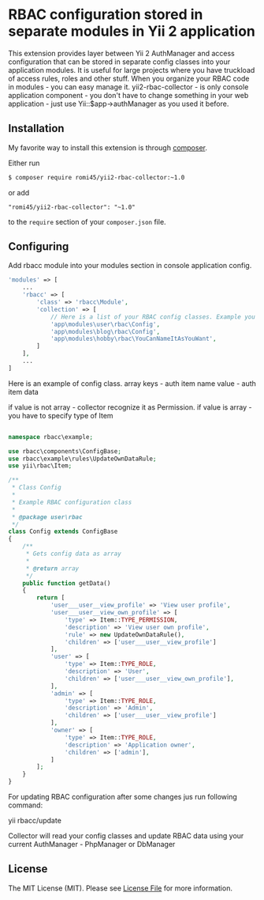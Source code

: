 # RBAC configuration stored in separate modules in Yii 2 application

This extension provides layer between Yii 2 AuthManager and access configuration that can be stored in separate config classes into your application modules.
It is useful for large projects where you have truckload of access rules, roles and other stuff.
When you organize your RBAC code in modules - you can easy manage it.
yii2-rbac-collector - is only console application component - you don't have to change something in your web application - just use Yii::$app->authManager as you used it before.


## Installation

My favorite way to install this extension is through [composer](http://getcomposer.org/download/).

Either run

```bash
$ composer require romi45/yii2-rbac-collector:~1.0
```

or add

```
"romi45/yii2-rbac-collector": "~1.0"
```
to the `require` section of your `composer.json` file.


## Configuring

Add rbacc module into your modules section in console application config.

```php
'modules' => [
    ...
    'rbacc' => [
        'class' => 'rbacc\Module',
        'collection' => [
            // Here is a list of your RBAC config classes. Example you can get in /example directory
            'app\modules\user\rbac\Config',
            'app\modules\blog\rbac\Config',
            'app\modules\hobby\rbac\YouCanNameItAsYouWant',
        ]
    ],
    ...
]

```

Here is an example of config class.
array keys - auth item name
value - auth item data

if value is not array - collector recognize it as Permission.
if value is array - you have to specify type of Item

```php

namespace rbacc\example;

use rbacc\components\ConfigBase;
use rbacc\example\rules\UpdateOwnDataRule;
use yii\rbac\Item;

/**
 * Class Config
 *
 * Example RBAC configuration class
 *
 * @package user\rbac
 */
class Config extends ConfigBase
{
    /**
     * Gets config data as array
     *
     * @return array
     */
    public function getData()
    {
        return [
            'user___user__view_profile' => 'View user profile',
            'user___user__view_own_profile' => [
                'type' => Item::TYPE_PERMISSION,
                'description' => 'View user own profile',
                'rule' => new UpdateOwnDataRule(),
                'children' => ['user___user__view_profile']
            ],
            'user' => [
                'type' => Item::TYPE_ROLE,
                'description' => 'User',
                'children' => ['user___user__view_own_profile'],
            ],
            'admin' => [
                'type' => Item::TYPE_ROLE,
                'description' => 'Admin',
                'children' => ['user___user__view_profile']
            ],
            'owner' => [
                'type' => Item::TYPE_ROLE,
                'description' => 'Application owner',
                'children' => ['admin'],
            ]
        ];
    }
}
```

For updating RBAC configuration after some changes jus run following command:

yii rbacc/update

Collector will read your config classes and update RBAC data using your current AuthManager - PhpManager or DbManager

## License

The MIT License (MIT). Please see [License File](LICENSE.md) for more information.